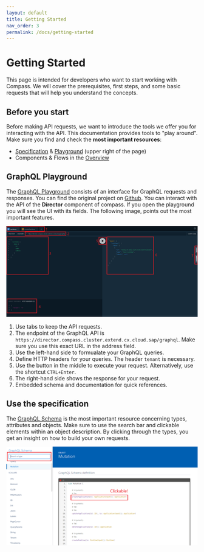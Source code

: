 ```yaml
---
layout: default
title: Getting Started
nav_order: 3
permalink: /docs/getting-started
---
```


# Getting Started

This page is intended for developers who want to start working with Compass. We will cover the prerequisites, first steps, and some basic requests that will help you understand the concepts.

## Before you start

Before making API requests, we want to introduce the tools we offer you for interacting with the API. This documentation provides tools to "play around". Make sure you find and check the **most important resources**:
- [Specification](/assets/graphql-doc/index.html) & [Playground](https://director.compass.cluster.extend.cx.cloud.sap/) (upper right of the page)
- Components & Flows in the [Overview](/docs/overview)

## GraphQL Playground

The [GraphQL Playground](https://director.compass.cluster.extend.cx.cloud.sap/) consists of an interface for GraphQL requests and responses. You can find the original project on [Github](https://github.com/prisma/graphql-playground). You can interact with the API of the **Director** component of compass. If you open the playground you will see the UI with its fields. The following image, points out the most important features.

![playground](/assets/images/playground.png)

1. Use tabs to keep the API requests.
2. The endpoint of the GraphQL API is ``https://director.compass.cluster.extend.cx.cloud.sap/graphql``. Make sure you use this exact URL in the address field.
3. Use the left-hand side to formualate your GraphQL queries.
4. Define HTTP headers for your queries. The header ``tenant`` is necessary.
5. Use the button in the middle to execute your request. Alternatively, use the shortcut ``CTRL+Enter``.
6. The right-hand side shows the response for your request.
7. Embedded schema and documentation for quick references.

## Use the specification

The [GraphQL Schema](/assets/graphql-doc/index.html) is the most important resource concerning types, attributes and objects. Make sure to use the search bar and clickable elements within an object description. By clicking through the types, you get an insight on how to build your own requests.

![spec](/assets/images/spec.png)
